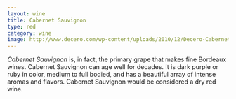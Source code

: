 ```yaml
---
layout: wine
title: Cabernet Sauvignon
type: red
category: wine
image: http://www.decero.com/wp-content/uploads/2010/12/Decero-Cabernet-Sauvignon.jpg 
---
```


*Cabernet Sauvignon* is, in fact, the primary grape that makes fine Bordeaux wines. Cabernet Sauvignon can age well for decades. It is dark purple or ruby in color, medium to full bodied, and has a beautiful array of intense aromas and flavors. Cabernet Sauvignon would be considered a dry red wine.
